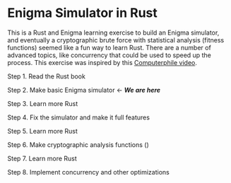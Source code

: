 # Enigma Simulator in Rust

This is a Rust and Enigma learning exercise to build an Enigma simulator, and eventually a cryptographic brute force with statistical analysis (fitness functions) seemed like a fun way to learn Rust. There are a number of advanced topics, like concurrency that could be used to speed up the process. This exercise was inspired by this [Computerphile video](https://www.youtube.com/watch?v=RzWB5jL5RX0>).

Step 1. Read the Rust book

Step 2. Make basic Enigma simulator <- ***We are here***

Step 3. Learn more Rust

Step 4. Fix the simulator and make it full features

Step 5. Learn more Rust

Step 6. Make cryptographic analysis functions ()

Step 7. Learn more Rust

Step 8. Implement concurrency and other optimizations
